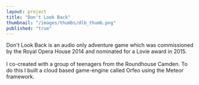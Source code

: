 ```yaml
---
layout: project
title: "Don't Look Back"
thumbnail: "/images/thumbs/dlb_thumb.png"
published: "true"
---
```


<div class="projectIntro">
Don't Look Back is an audio only adventure game which was commissioned by the Royal Opera House 2014 and nominated for a Lovie award in 2015.
<br><br>
I co-created with a group of teenagers from the Roundhouse Camden. To do this I built a cloud based game-engine called Orfeo using the Meteor framework.
</div>

<div class="projectImages">

</div>
